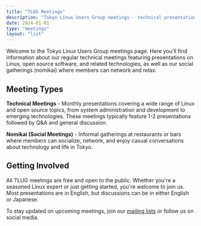 ```yaml
---
title: "TLUG Meetings"
description: "Tokyo Linux Users Group meetings - technical presentations and social gatherings"
date: 2024-01-01
type: "meetings"
layout: "list"
---
```


Welcome to the Tokyo Linux Users Group meetings page. Here you'll find information about our regular technical meetings featuring presentations on Linux, open source software, and related technologies, as well as our social gatherings (nomikai) where members can network and relax.

## Meeting Types

**Technical Meetings** - Monthly presentations covering a wide range of Linux and open source topics, from system administration and development to emerging technologies. These meetings typically feature 1-2 presentations followed by Q&A and general discussion.

**Nomikai (Social Meetings)** - Informal gatherings at restaurants or bars where members can socialize, network, and enjoy casual conversations about technology and life in Tokyo.

## Getting Involved

All TLUG meetings are free and open to the public. Whether you're a seasoned Linux expert or just getting started, you're welcome to join us. Most presentations are in English, but discussions can be in either English or Japanese.

To stay updated on upcoming meetings, join our [mailing lists](https://lists.tlug.jp/) or follow us on social media.